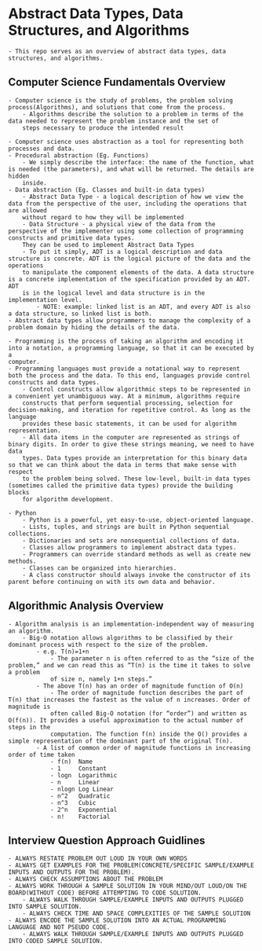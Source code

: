 # Abstract Data Types, Data Structures, and Algorithms
	- This repo serves as an overview of abstract data types, data structures, and algorithms.

## Computer Science Fundamentals Overview
	- Computer science is the study of problems, the problem solving process(Algorithms), and solutions that come from the process.
	    - Algorithms describe the solution to a problem in terms of the data needed to represent the problem instance and the set of
	    steps necessary to produce the intended result

	- Computer science uses abstraction as a tool for representing both processes and data.
	- Procedural abstraction (Eg. Functions)
		- We simply describe the interface: the name of the function, what is needed (the parameters), and what will be returned. The details are hidden
		inside.
	- Data abstraction (Eg. Classes and built-in data types)
		- Abstract Data Type - a logical description of how we view the data from the perspective of the user, including the operations that are allowed 
		without regard to how they will be implemented
		- Data Structure - a physical view of the data from the perspective of the implementer using some collection of programming constructs and primitive data types.
		They can be used to implement Abstract Data Types
		- To put it simply, ADT is a logical description and data structure is concrete. ADT is the logical picture of the data and the operations
		to manipulate the component elements of the data. A data structure is a concrete implementation of the specification provided by an ADT. ADT
		is in the logical level and data structure is in the implementation level.
			- NOTE: example: linked list is an ADT, and every ADT is also a data structure, so linked list is both.
	- Abstract data types allow programmers to manage the complexity of a problem domain by hiding the details of the data.

	- Programming is the process of taking an algorithm and encoding it into a notation, a programming language, so that it can be executed by a
	computer.
	- Programming languages must provide a notational way to represent both the process and the data. To this end, languages provide control
	constructs and data types.
		- Control constructs allow algorithmic steps to be represented in a convenient yet unambiguous way. At a minimum, algorithms require
		constructs that perform sequential processing, selection for decision-making, and iteration for repetitive control. As long as the language
		provides these basic statements, it can be used for algorithm representation.
		- All data items in the computer are represented as strings of binary digits. In order to give these strings meaning, we need to have data
		types. Data types provide an interpretation for this binary data so that we can think about the data in terms that make sense with respect
		to the problem being solved. These low-level, built-in data types (sometimes called the primitive data types) provide the building blocks
		for algorithm development.

	- Python
		- Python is a powerful, yet easy-to-use, object-oriented language.
		- Lists, tuples, and strings are built in Python sequential collections.
		- Dictionaries and sets are nonsequential collections of data.
		- Classes allow programmers to implement abstract data types.
		- Programmers can override standard methods as well as create new methods.
		- Classes can be organized into hierarchies.
		- A class constructor should always invoke the constructor of its parent before continuing on with its own data and behavior.

## Algorithmic Analysis Overview
	- Algorithm analysis is an implementation-independent way of measuring an algorithm.
		- Big-O notation allows algorithms to be classified by their dominant process with respect to the size of the problem.
			- e.g. T(n)=1+n
				- The parameter n is often referred to as the “size of the problem,” and we can read this as “T(n) is the time it takes to solve a problem
				of size n, namely 1+n steps.”
			- The above T(n) has an order of magnitude function of O(n)
				- The order of magnitude function describes the part of T(n) that increases the fastest as the value of n increases. Order of magnitude is
				often called Big-O notation (for “order”) and written as O(f(n)). It provides a useful approximation to the actual number of steps in the
				computation. The function f(n) inside the O() provides a simple representation of the dominant part of the original T(n).
			- A list of common order of magnitude functions in increasing order of time taken
				- f(n)  Name
				- 1     Constant
				- logn  Logarithmic
				- n     Linear
				- nlogn Log Linear
				- n^2   Quadratic
				- n^3   Cubic
				- 2^n   Exponential
				- n!    Factorial

## Interview Question Approach Guidlines
	- ALWAYS RESTATE PROBLEM OUT LOUD IN YOUR OWN WORDS
	- ALWAYS GET EXAMPLES FOR THE PROBLEM(CONCRETE/SPECIFIC SAMPLE/EXAMPLE INPUTS AND OUTPUTS FOR THE PROBLEM).
	- ALWAYS CHECK ASSUMPTIONS ABOUT THE PROBLEM
	- ALWAYS WORK THROUGH A SAMPLE SOLUTION IN YOUR MIND/OUT LOUD/ON THE BOARD(WITHOUT CODE) BEFORE ATTEMPTING TO CODE SOLUTION.
	    - ALWAYS WALK THROUGH SAMPLE/EXAMPLE INPUTS AND OUTPUTS PLUGGED INTO SAMPLE SOLUTION.
	    - ALWAYS CHECK TIME AND SPACE COMPLEXITIES OF THE SAMPLE SOLUTION
  	- ALWAYS ENCODE THE SAMPLE SOLUTION INTO AN ACTUAL PROGRAMMING LANGUAGE AND NOT PSEUDO CODE.
    	- ALWAYS WALK THROUGH SAMPLE/EXAMPLE INPUTS AND OUTPUTS PLUGGED INTO CODED SAMPLE SOLUTION.


